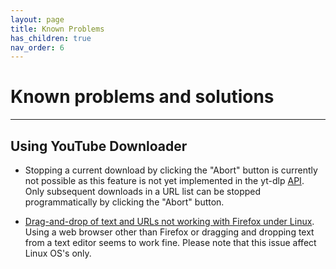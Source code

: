 ```yaml
---
layout: page
title: Known Problems
has_children: true
nav_order: 6
---
```


# Known problems and solutions
-------------------------------------------

## Using YouTube Downloader

- Stopping a current download by clicking the "Abort" button is currently not possible as 
this feature is not yet implemented in the yt-dlp [API](https://en.wikipedia.org/wiki/API).   
Only subsequent downloads in a URL list can be stopped programmatically by clicking the "Abort" button.  

- [Drag-and-drop of text and URLs not working with Firefox under Linux](https://github.com/wxWidgets/wxWidgets/issues/17694). 
Using a web browser other than Firefox or dragging and dropping text from a text 
editor seems to work fine. Please note that this issue affect Linux OS's only.
